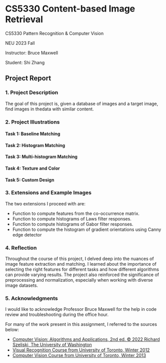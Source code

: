 # CS5330 Content-based Image Retrieval

CS5330 Pattern Recognition & Computer Vision

NEU 2023 Fall

Instructor: Bruce Maxwell

Student: Shi Zhang

## Project Report

### 1. Project Description

The goal of this project is, given a database of images and a target image, find images in thedata with similar content.

### 2. Project Illustrations

#### Task 1: Baseline Matching

#### Task 2: Histogram Matching

#### Task 3: Multi-histogram Matching

#### Task 4: Texture and Color

#### Task 5: Custom Design

### 3. Extensions and Example Images

The two extensions I proceed with are: 
- Function to compute features from the co-occurrence matrix.
- Function to compute histograms of Laws filter responses.
- Function to compute histograms of Gabor filter responses.
- Function to compute the histogram of gradient orientations using Canny edge detector

### 4. Reflection
Throughout the course of this project, I delved deep into the nuances of image feature extraction and matching. I learned about the importance of selecting the right features for different tasks and how different algorithms can provide varying results. The project also reinforced the significance of preprocessing and normalization, especially when working with diverse image datasets.

### 5. Acknowledgments

I would like to acknowledge Professor Bruce Maxwell for the help in code review and troubleshooting during the office hour.

For many of the work present in this assignment, I referred to the sources below:

- [Computer Vision: Algorithms and Applications, 2nd ed. © 2022 Richard Szeliski, The University of Washington](http://szeliski.org/Book/)
- [Visual Recognition Course from University of Toronto, Winter 2012](https://www.cs.toronto.edu/~urtasun/courses/VisualRecognition/visual_recognition.html)
- [Computer Vision Course from University of Toronto, Winter 2013](https://www.cs.toronto.edu/~urtasun/courses/CV/cv.html)
